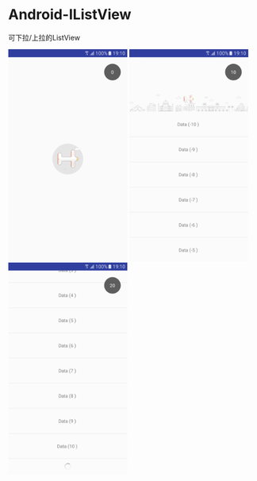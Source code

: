 # Android-IListView
可下拉/上拉的ListView

<img src ="https://github.com/zz7zz7zz/Android-IListView/blob/master/device-2016-12-21-191233.png" widht="240" height="427"/>
<img src ="https://github.com/zz7zz7zz/Android-IListView/blob/master/device-2016-12-21-191302.png" widht="240" height="427"/>
<img src ="https://github.com/zz7zz7zz/Android-IListView/blob/master/device-2016-12-21-191317.png" widht="240" height="427"/>
